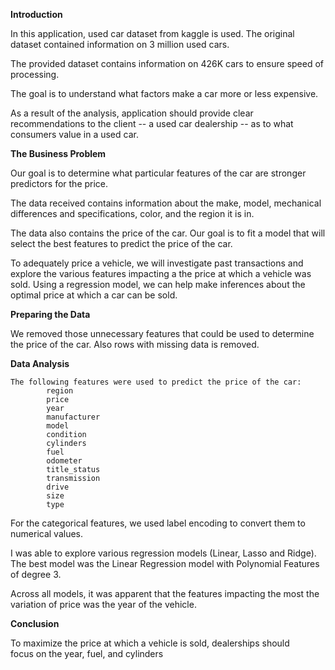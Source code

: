 **Introduction**
	  		
 In this application, used car dataset from kaggle is used. The original dataset contained information on 3 million used cars. 
 
 The provided dataset contains information on 426K cars to ensure speed of processing. 
 
 The goal is to understand what factors make a car more or less expensive. 
 
 As a result of the analysis, application should provide clear recommendations to the client -- a used car dealership -- as to what consumers value in a used car.

**The Business Problem**	
			
   Our goal is to determine what particular features of the car are stronger predictors for the price. 
   
   The data received contains information about the make, model, mechanical differences and specifications, color, and the region it is in. 
   
   The data also contains the price of the car. Our goal is to fit a model that will select the best features to predict the price of the car.
			
   To adequately price a vehicle, we will investigate past transactions and explore the various features impacting a the price at which a vehicle was sold. Using a regression model, 
   we can help make inferences about the optimal price at which a car can be sold.


**Preparing the Data**  
			
   We removed those unnecessary features that could be used to determine the price of the car.  Also rows with missing data is removed.

**Data Analysis**
		  
    The following features were used to predict the price of the car:
			region
			price
			year
			manufacturer
			model
			condition
			cylinders
			fuel
			odometer
			title_status
			transmission
			drive
			size
			type
  
  For the categorical features, we used label encoding to convert them to numerical values.  
  
  I was able to explore various regression models (Linear, Lasso and Ridge). The best model was the Linear Regression model with Polynomial Features of degree 3. 
 
  Across all models, it was apparent that the features impacting the most the variation of price was the year of the vehicle.

		

**Conclusion**   
		
  To maximize the price at which a vehicle is sold, dealerships should focus on the year, fuel, and cylinders

